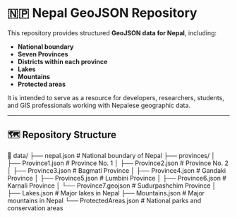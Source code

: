 # 🇳🇵 Nepal GeoJSON Repository

This repository provides structured **GeoJSON data for Nepal**, including:

- **National boundary**
- **Seven Provinces**
- **Districts within each province**
- **Lakes**
- **Mountains**
- **Protected areas**

It is intended to serve as a resource for developers, researchers, students, and GIS professionals working with Nepalese geographic data.

---

## 🗺️ Repository Structure

📁 data/
├── nepal.json # National boundary of Nepal
├── provinces/
│ ├── Province1.json # Province No. 1
│ ├── Province2.json # Province No. 2
│ ├── Province3.json # Bagmati Province
│ ├── Province4.json # Gandaki Province
│ ├── Province5.json # Lumbini Province
│ ├── Province6.json # Karnali Province
│ └── Province7.geojson # Sudurpashchim Province
│
├── Lakes.json # Major lakes in Nepal
├── Mountains.json # Major mountains in Nepal
└── ProtectedAreas.json # National parks and conservation areas
